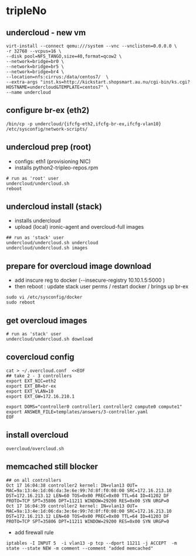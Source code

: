 # tripleNo
## undercloud - new vm
```
virt-install --connect qemu:///system --vnc --vnclisten=0.0.0.0 \
-r 32768 --vcpus=16 \
--disk pool=NFS_TANGO,size=40,format=qcow2 \
--network=bridge=br0 \
--network=bridge=br5 \
--network=bridge=br4 \
--location=nfs:cirrus:/data/centos7/  \
--extra-args "inst.ks=http://kickstart.shopsmart.au.nu/cgi-bin/ks.cgi?HOSTNAME=undercloud&TEMPLATE=centos7" \
--name undercloud
```

## configure br-ex (eth2)
```
/bin/cp -p undercloud/{ifcfg-eth2,ifcfg-br-ex,ifcfg-vlan10} /etc/sysconfig/network-scripts/
```

## undercloud prep (root)
* configs: eth1 (provisioning NIC)
* installs python2-tripleo-repos.rpm
```
# run as 'root' user 
undercloud/undercloud.sh
reboot
```

## undercloud install (stack)
* installs undercloud
* upload (local) ironic-agent and overcloud-full images
```
## run as 'stack' user
undercloud/undercloud.sh undercloud
undercloud/undercloud.sh images

```
## prepare for overcloud image download
* add inscure reg to docker  (--insecure-registry 10.10.1.5:5000 )
* then reboot : update stack user perms / restart docker / brings up br-ex
```
sudo vi /etc/sysconfig/docker
sudo reboot
```
## get overcloud images
```
# run as 'stack' user
undercloud/undercloud.sh download
```

## covercloud config
```
cat > ~/.overcloud.conf  <<EOF
## take 2 - 3 controllers
export EXT_NIC=eth2
export EXT_BR=br-ex
export EXT_VLAN=10
export EXT_GW=172.16.210.1

export DOMS="controller0 controller1 controller2 compute0 compute1"
export ANSWER_FILE=templates/answers/3-controller.yaml
EOF
```

## install overcloud
```
overcloud/overcloud.sh

```

## memcached still blocker
```
## on all controllers
Oct 17 16:04:38 controller2 kernel: IN=vlan13 OUT= MAC=9a:13:4e:1d:06:da:3e:6e:99:7d:8f:f0:08:00 SRC=172.16.213.10 DST=172.16.213.12 LEN=60 TOS=0x00 PREC=0x00 TTL=64 ID=41202 DF PROTO=TCP SPT=35806 DPT=11211 WINDOW=29200 RES=0x00 SYN URGP=0 
Oct 17 16:04:39 controller2 kernel: IN=vlan13 OUT= MAC=9a:13:4e:1d:06:da:3e:6e:99:7d:8f:f0:08:00 SRC=172.16.213.10 DST=172.16.213.12 LEN=60 TOS=0x00 PREC=0x00 TTL=64 ID=41203 DF PROTO=TCP SPT=35806 DPT=11211 WINDOW=29200 RES=0x00 SYN URGP=0 
```
* add firewall rule
```
iptables -I INPUT 5  -i vlan13 -p tcp --dport 11211 -j ACCEPT  -m state --state NEW -m comment --comment "added memcached"
```
